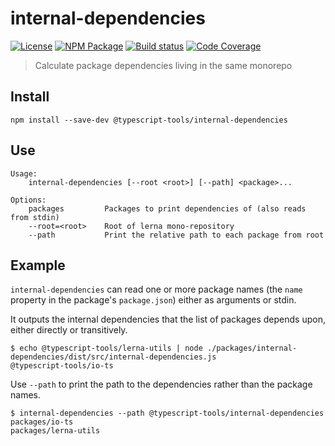 # internal-dependencies
[![License][]](https://opensource.org/licenses/ISC)
[![NPM Package][]](https://npmjs.org/package/@typescript-tools/internal-dependencies)
[![Build status][]](https://travis-ci.org/typescript-tools/internal-dependencies)
[![Code Coverage][]](https://codecov.io/gh/typescript-tools/internal-dependencies)

[License]: https://img.shields.io/badge/License-ISC-blue.svg
[NPM Package]: https://img.shields.io/npm/v/@typescript-tools/internal-dependencies.svg
[Build status]: https://travis-ci.org/typescript-tools/internal-dependencies.svg?branch=master
[Code Coverage]: https://codecov.io/gh/typescript-tools/internal-dependencies/branch/master/graph/badge.svg

> Calculate package dependencies living in the same monorepo

## Install

``` shell
npm install --save-dev @typescript-tools/internal-dependencies
```

## Use

``` shell
Usage:
    internal-dependencies [--root <root>] [--path] <package>...

Options:
    packages         Packages to print dependencies of (also reads from stdin)
    --root=<root>    Root of lerna mono-repository
    --path           Print the relative path to each package from root
```

## Example

`internal-dependencies` can read one or more package names (the `name`
property in the package's `package.json`) either as arguments or stdin.

It outputs the internal dependencies that the list of packages depends
upon, either directly or transitively.

``` shell
$ echo @typescript-tools/lerna-utils | node ./packages/internal-dependencies/dist/src/internal-dependencies.js
@typescript-tools/io-ts
```

Use `--path` to print the path to the dependencies rather than the
package names.

``` shell
$ internal-dependencies --path @typescript-tools/internal-dependencies
packages/io-ts
packages/lerna-utils
```
